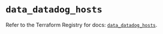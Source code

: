 # `data_datadog_hosts`

Refer to the Terraform Registry for docs: [`data_datadog_hosts`](https://registry.terraform.io/providers/datadog/datadog/3.46.0/docs/data-sources/hosts).
